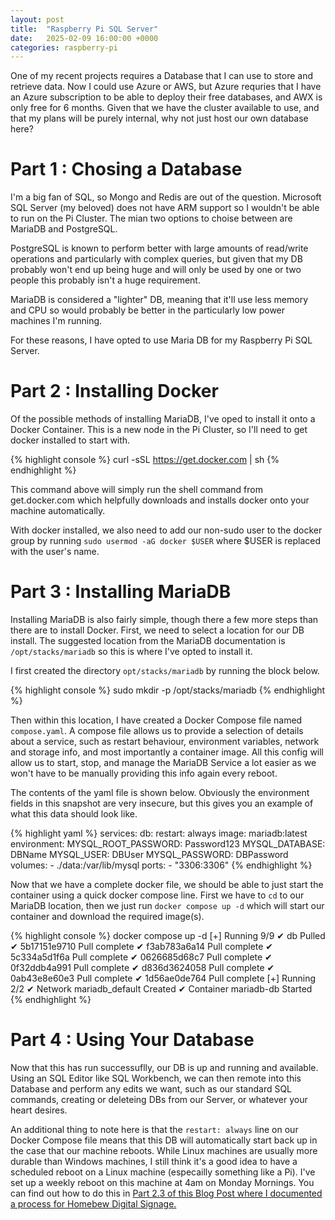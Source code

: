 ```yaml
---
layout: post
title:  "Raspberry Pi SQL Server"
date:   2025-02-09 16:00:00 +0000
categories: raspberry-pi
---
```


One of my recent projects requires a Database that I can use to store and retrieve data. Now I could use Azure or AWS, but Azure requries that I have an Azure subscription to be able to deploy their free databases, and AWX is only free for 6 months. Given that we have the cluster available to use, and that my plans will be purely internal, why not just host our own database here?

# Part 1 : Chosing a Database

I'm a big fan of SQL, so Mongo and Redis are out of the question. Microsoft SQL Server (my beloved) does not have ARM support so I wouldn't be able to run on the Pi Cluster. The mian two options to choise between are MariaDB and PostgreSQL. 

PostgreSQL is known to perform better with large amounts of read/write operations and particularly with complex queries, but given that my DB probably won't end up being huge and will only be used by one or two people this probably isn't a huge requirement.

MariaDB is considered a "lighter" DB, meaning that it'll use less memory and CPU so would probably be better in the particularly low power machines I'm running.

For these reasons, I have opted to use Maria DB for my Raspberry Pi SQL Server.

# Part 2 : Installing Docker

Of the possible methods of installing MariaDB, I've oped to install it onto a Docker Container. This is a new node in the Pi Cluster, so I'll need to get docker installed to start with.

{% highlight console %}
curl -sSL https://get.docker.com | sh
{% endhighlight %}

This command above will simply run the shell command from get.docker.com which helpfully downloads and installs docker onto your machine automatically.

With docker installed, we also need to add our non-sudo user to the docker group by running `sudo usermod -aG docker $USER` where $USER is replaced with the user's name.

# Part 3 : Installing MariaDB

Installing MariaDB is also fairly simple, though there a few more steps than there are to install Docker. First, we need to select a location for our DB install. The suggested location from the MariaDB documentation is `/opt/stacks/mariadb` so this is where I've opted to install it.

I first created the directory `opt/stacks/mariadb` by running the block below.

{% highlight console %}
sudo mkdir -p /opt/stacks/mariadb
{% endhighlight %}

Then within this location, I have created a Docker Compose file named `compose.yaml`. A compose file allows us to provide a selection of details about a service, such as restart behaviour, environment variables, network and storage info, and most importantly a container image. All this config will allow us to start, stop, and manage the MariaDB Service a lot easier as we won't have to be manually providing this info again every reboot.

The contents of the yaml file is shown below. Obviously the environment fields in this snapshot are very insecure, but this gives you an example of what this data should look like.

{% highlight yaml %}
services:
  db:
    restart: always
    image: mariadb:latest
    environment:
      MYSQL_ROOT_PASSWORD: Password123
      MYSQL_DATABASE: DBName
      MYSQL_USER: DBUser
      MYSQL_PASSWORD: DBPassword
    volumes:
      - ./data:/var/lib/mysql
    ports:
      - "3306:3306"
{% endhighlight %}

Now that we have a complete docker file, we should be able to just start the container using a quick docker compose line. First we have to `cd` to our MariaDB location, then we just run `docker compose up -d` which will start our container and download the required image(s).

{% highlight console %}
docker compose up -d
[+] Running 9/9
 ✔ db Pulled
   ✔ 5b17151e9710 Pull complete
   ✔ f3ab783a6a14 Pull complete
   ✔ 5c334a5d1f6a Pull complete
   ✔ 0626685d68c7 Pull complete
   ✔ 0f32ddb4a991 Pull complete
   ✔ d836d3624058 Pull complete
   ✔ 0ab43e8e60e3 Pull complete
   ✔ 1d56ae0de764 Pull complete
[+] Running 2/2
 ✔ Network mariadb_default  Created
 ✔ Container mariadb-db   Started
 {% endhighlight %}

# Part 4 : Using Your Database

Now that this has run successuflly, our DB is up and running and available. Using an SQL Editor like SQL Workbench, we can then remote into this Database and perform any edits we want, such as our standard SQL commands, creating or deleteing DBs from our Server, or whatever your heart desires.

An additional thing to note here is that the `restart: always` line on our Docker Compose file means that this DB will automatically start back up in the case that our machine reboots. While Linux machines are usually more durable than Windows machines, I still think it's a good idea to have a scheduled reboot on a Linux machine (especailly something like a Pi). I've set up a weekly reboot on this machine at 4am on Monday Mornings. You can find out how to do this in <a href="https://jamiebali.github.io/raspberry-pi/2025/01/18/Digital-Signage.html">Part 2.3 of this Blog Post where I documented a process for Homebew Digital Signage.</a>


